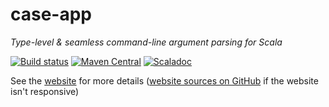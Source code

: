# case-app

*Type-level & seamless command-line argument parsing for Scala*

[![Build status](https://github.com/alexarchambault/case-app/workflows/CI/badge.svg)](https://github.com/alexarchambault/case-app/actions?query=workflow%3ACI)
[![Maven Central](https://img.shields.io/maven-central/v/com.github.alexarchambault/case-app_3.svg)](https://maven-badges.herokuapp.com/maven-central/com.github.alexarchambault/case-app_3)
[![Scaladoc](http://javadoc-badge.appspot.com/com.github.alexarchambault/case-app_3.svg?label=scaladoc)](http://javadoc-badge.appspot.com/com.github.alexarchambault/case-app_3)

See the [website](https://alexarchambault.github.io/case-app/) for more details ([website sources on GitHub](https://github.com/alexarchambault/case-app/tree/main/docs/pages) if the website isn't responsive)
